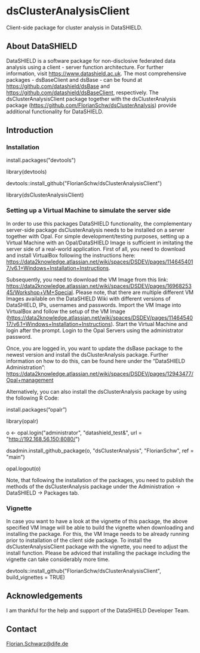 # dsClusterAnalysisClient
Client-side package for cluster analysis in DataSHIELD.


## About DataSHIELD

DataSHIELD is a software package for non-disclosive federated data analysis using a client - server function architecture. For further information, visit https://www.datashield.ac.uk. The most comprehensive packages - dsBaseClient and dsBase - can be found at https://github.com/datashield/dsBase and https://github.com/datashield/dsBaseClient, respectively.
The dsClusterAnalysisClient package together with the dsClusterAnalysis package (https://github.com/FlorianSchw/dsClusterAnalysis) provide additional functionality for DataSHIELD.


## Introduction


### Installation

install.packages("devtools")

library(devtools)

devtools::install_github("FlorianSchw/dsClusterAnalysisClient")

library(dsClusterAnalysisClient)


### Setting up a Virtual Machine to simulate the server side

In order to use this packages DataSHIELD functionality, the complementary server-side package dsClusterAnalysis needs to be installed on a server together with Opal. For simple development/testing purposes, setting up a Virtual Machine with an Opal/DataSHIELD Image is sufficient in imitating the server side of a real-world application. First of all, you need to download and install VirtualBox following the instructions here: https://data2knowledge.atlassian.net/wiki/spaces/DSDEV/pages/1146454017/v6.1+Windows+Installation+Instructions. 

Subsequently, you need to download the VM Image from this link: https://data2knowledge.atlassian.net/wiki/spaces/DSDEV/pages/1696825345/Workshop+VM+Special. Please note, that there are multiple different VM Images available on the DataSHIELD Wiki with different versions of DataSHIELD, IPs, usernames and passwords. 
Import the VM Image into VirtualBox and follow the setup of the VM Image (https://data2knowledge.atlassian.net/wiki/spaces/DSDEV/pages/1146454017/v6.1+Windows+Installation+Instructions). Start the Virtual Machine and login after the prompt. Login to the Opal Servers using the administrator password. 

Once, you are logged in, you want to update the dsBase package to the newest version and install the dsClusterAnalysis package. Further information on how to do this, can be found here under the “DataSHIELD Administration”: https://data2knowledge.atlassian.net/wiki/spaces/DSDEV/pages/12943477/Opal+management



Alternatively, you can also install the dsClusterAnalysis package by using the following R Code:

install.packages(“opalr”)

library(opalr)

o <- opal.login("administrator", "datashield_test&", url = "http://192.168.56.150:8080/")

dsadmin.install_github_package(o, "dsClusterAnalysis", "FlorianSchw", ref = "main")

opal.logout(o)


Note, that following the installation of the packages, you need to publish the methods of the dsClusterAnalysis package under the Administration -> DataSHIELD -> Packages tab.

### Vignette

In case you want to have a look at the vignette of this package, the above specified VM Image will be able to build the vignette when downloading and installing the package. For this, the VM Image needs to be already running prior to installation of the client side package. To install the dsClusterAnalysisClient package with the vignette, you need to adjust the install function. Please be adviced that installing the package including the vignette can take considerably more time.

devtools::install_github("FlorianSchw/dsClusterAnalysisClient", build_vignettes = TRUE)

## Acknowledgements

I am thankful for the help and support of the DataSHIELD Developer Team.


## Contact

Florian.Schwarz@dife.de


